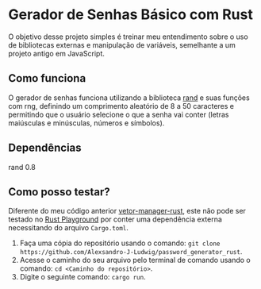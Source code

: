 # Gerador de Senhas Básico com Rust
O objetivo desse projeto simples é treinar meu entendimento sobre o uso de bibliotecas externas e manipulação de variáveis, semelhante a um projeto antigo em JavaScript.

## Como funciona
O gerador de senhas funciona utilizando a biblioteca [rand](https://docs.rs/rand/latest/rand/index.html) e suas funções com rng, definindo um comprimento aleatório de 8 a 50 caracteres e permitindo que o usuário selecione o que a senha vai conter (letras maiúsculas e minúsculas, números e símbolos).

## Dependências
rand 0.8

## Como posso testar?
Diferente do meu código anterior [vetor-manager-rust](https://github.com/Alexsandro-J-Ludwig?tab=repositories), este não pode ser testado no [Rust Playground](https://play.rust-lang.org/?version=stable&mode=debug&edition=2024) por conter uma dependência externa necessitando do arquivo ```Cargo.toml```.

1. Faça uma cópia do repositório usando o comando: ```git clone https://github.com/Alexsandro-J-Ludwig/password_generator_rust```.
2. Acesse o caminho do seu arquivo pelo terminal de comando usando o comando: ```cd <Caminho do repositório>```.
3. Digite o seguinte comando: ```cargo run```.
